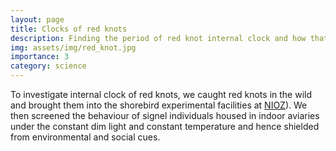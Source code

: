 ```yaml
---
layout: page
title: Clocks of red knots
description: Finding the period of red knot internal clock and how that manifests in social and natural environment
img: assets/img/red_knot.jpg
importance: 3
category: science
---
```


To investigate internal clock of red knots, we caught red knots in the wild and brought them into the shorebird experimental facilities at <a href='https://www.nioz.nl/en/expertise/wadden-delta-research-centre/facilities-technology/labs-special-facilities/shorebird-experiment-facility'>NIOZ</a>). We then screened the behaviour of signel individuals housed in indoor aviaries under the constant dim light and constant temperature and hence shielded from environmental and social cues.